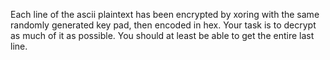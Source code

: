 Each line of the ascii plaintext has been encrypted by xoring with the same randomly generated key pad, then encoded in hex. Your task is to decrypt as much of it as possible. You should at least be able to get the entire last line.
